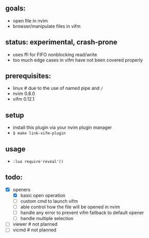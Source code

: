 
## goals:
* open file in nvim
* browser/manipulate files in vifm

## status: experimental, crash-prone
* uses ffi for FIFO nonblocking read/write
* too much edge cases in vifm have not been covered properly

## prerequisites:
* linux # due to the use of named pipe and `/`
* nvim 0.8.0
* vifm 0.12.1

## setup
* install this plugin via your nvim plugin manager
* `$ make link-vifm-plugin`

## usage
* `:lua require'reveal'()`

## todo:
* [x] openers
    * [x] basic open operation
    * [ ] custom cmd to launch vifm
    * [ ] able control how the file will be opened in nvim
    * [ ] handle any error to prevent vifm fallback to default opener
    * [ ] handle multiple selection
* [ ] viewer # not planned
* [ ] vicmd # not planned
